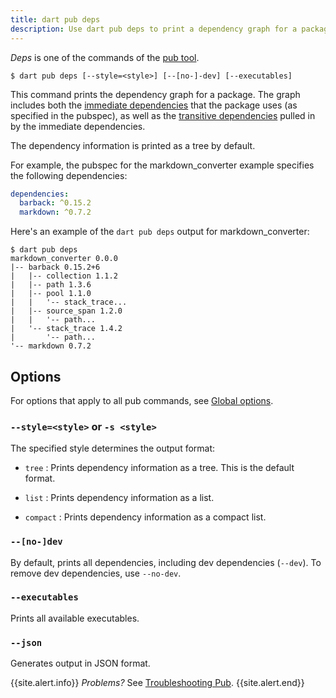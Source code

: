 ```yaml
---
title: dart pub deps
description: Use dart pub deps to print a dependency graph for a package.
---
```


_Deps_ is one of the commands of the [pub tool](/tools/pub/cmd).

```nocode
$ dart pub deps [--style=<style>] [--[no-]-dev] [--executables]
```

This command prints the dependency graph for a package.
The graph includes both the
[immediate dependencies](/tools/pub/glossary#immediate-dependency)
that the package uses (as specified in the pubspec), as well as the
[transitive dependencies](/tools/pub/glossary#transitive-dependency)
pulled in by the immediate dependencies.

The dependency information is printed as a tree by default.

For example, the pubspec for the markdown_converter example specifies
the following dependencies:

```yaml
dependencies:
  barback: ^0.15.2
  markdown: ^0.7.2
```

Here's an example of the `dart pub deps` output for markdown_converter:

```terminal
$ dart pub deps
markdown_converter 0.0.0
|-- barback 0.15.2+6
|   |-- collection 1.1.2
|   |-- path 1.3.6
|   |-- pool 1.1.0
|   |   '-- stack_trace...
|   |-- source_span 1.2.0
|   |   '-- path...
|   '-- stack_trace 1.4.2
|       '-- path...
'-- markdown 0.7.2
```

## Options

For options that apply to all pub commands, see
[Global options](/tools/pub/cmd#global-options).

### `--style=<style>` or `-s <style>`

The specified style determines the output format:

* `tree`
: Prints dependency information as a tree. This is the 
default format.

* `list`
: Prints dependency information as a list.

* `compact`
: Prints dependency information as a compact list.

### `--[no-]dev`

By default, prints all dependencies, 
including dev dependencies (`--dev`).
To remove dev dependencies, use `--no-dev`.

### `--executables`

Prints all available executables.

### `--json`

Generates output in JSON format.

{{site.alert.info}}
  *Problems?*
  See [Troubleshooting Pub](/tools/pub/troubleshoot).
{{site.alert.end}}
